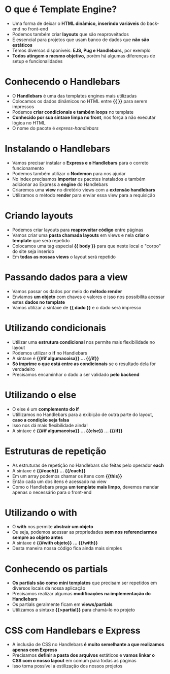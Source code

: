 # O que é Template Engine?

- Uma forma de deixar o **HTML dinâmico, inserindo variáveis** do back-end no front-end
- Podemos também criar **layouts** que são reaproveitados
- É essencial para projetos que usam banco de dados que **não são estáticos**
- Temos diversos disponíveis: **EJS, Pug e Handlebars,** por exemplo
- **Todos atingem o mesmo objetivo,** porém há algumas diferenças de setup e funcionalidades

# Conhecendo o Handlebars

- O **Handlebars** é uma das templates engines mais utilizadas
- Colocamos os dados dinâmicos no HTML entre **{{ }}** para serem impressos
- Podemos **criar condicionais e também loops** no template
- **Conhecido por sua sintaxe limpa no front**, nos força a não executar lógica no HTML
- O nome do pacote é *express-handlebars*

# Instalando o Handlebars

- Vamos precisar instalar o **Express e o Handlebars** para o correto funcionamento
- Podemos também utilizar o **Nodemon** para nos ajudar
- No index precisamos **importar** os pacotes instalados e também adicionar ao Express a **engine** do Handlebars
- Criaremos uma **view** no diretório views com a **extensão handlebars**
- Utilizamos o método **render** para enviar essa view para a requisição

# Criando layouts

- Podemos criar layouts para **reaproveitar código** entre páginas
- Vamos criar uma **pasta chamada layouts** em views e nela **criar o template** que será repetido 
- Colocamos uma tag especial **{{ body }}** para que neste local o "corpo" do site seja inserido
- Em **todas as nossas views** o layout será repetido

# Passando dados para a view

- Vamos passar os dados por meio do **método render**
- Enviamos **um objeto** com chaves e valores e isso nos possibilita acessar estes **dados no template**
- Vamos utilizar a sintaxe de **{{ dado }}** e o dado será impresso

# Utilizando condicionais

- Utilizar uma **estrutura condicional** nos permite mais flexibilidade no layout
- Podemos utilizar o **if** no Handlebars
- A sintaxe é **{{#if algumacoisa}} ... {{/if}}**
- **Só imprime o que está entre as condicionais** se o resultado dela for verdadeiro
- Precisamos encaminhar o dado a ser validado **pelo backend**

# Utilizando o else

- O else é um **complemento do if**
- Utillizamos no Handlebars para a exibição de outra parte do layout, **caso a condição seja falsa**
- Isso nos dá mais flexibilidade ainda!
- A sintaxe é **{{#if algumacoisa}} ... {{else}} ... {{/if}}**

# Estruturas de repetição

- As estruturas de repetição no Handlebars são feitas pelo operador **each**
- A sintaxe é **{{#each}} ... {{/each}}**
- Em um array podemos chamar os itens com **{{this}}**
- Então cada um dos itens é acessado na view
- Como o Handlebars prega **um template mais limpo**, devemos mandar apenas o necessário para o front-end

# Utilizando o with

- O **with** nos permite **abstrair um objeto**
- Ou seja, podemos acessar as propriedades **sem nos referenciarmos sempre ao objeto antes**
- A sintaxe é **{{#with objeto}} ... {{/with}}**
- Desta maneira nossa código fica ainda mais simples

# Conhecendo os partials

- **Os partials são como mini templates** que precisam ser repetidos em diversos locais da nossa aplicação
- Precisamos realizar algumas **modificações na implementação do Handlebars**
- Os partials geralmente ficam em **views/partials**
- Utilizamos a sintaxe **{{>partial}}** para chamá-lo no projeto

# CSS com Handlebars e Express

- A inclusão de CSS no Handlebars **é muito semelhante a que realizamos apenas com Express**
- Precisamos **definir a pasta dos arquivos** estáticos e **vamos linkar o CSS com o nosso layout** em comum para todas as páginas
- Isso torna possível a estilização dos nossos projetos